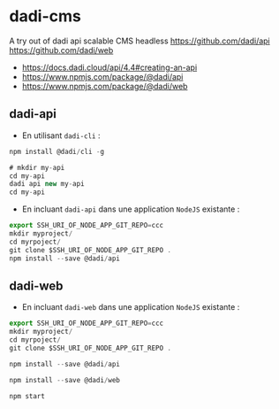 # dadi-cms

A try out of dadi api scalable CMS headless https://github.com/dadi/api https://github.com/dadi/web

* https://docs.dadi.cloud/api/4.4#creating-an-api
* https://www.npmjs.com/package/@dadi/api
* https://www.npmjs.com/package/@dadi/web

## dadi-api

* En utilisant `dadi-cli` : 

```JavaScript
npm install @dadi/cli -g

# mkdir my-api
cd my-api
dadi api new my-api
cd my-api
```

* En incluant `dadi-api` dans une application `NodeJS` existante : 

```JavaScript
export SSH_URI_OF_NODE_APP_GIT_REPO=ccc
mkdir myproject/
cd myrpoject/
git clone $SSH_URI_OF_NODE_APP_GIT_REPO .
npm install --save @dadi/api
```

## dadi-web

* En incluant `dadi-web` dans une application `NodeJS` existante : 

```JavaScript
export SSH_URI_OF_NODE_APP_GIT_REPO=ccc
mkdir myproject/
cd myrpoject/
git clone $SSH_URI_OF_NODE_APP_GIT_REPO .

npm install --save @dadi/api

npm install --save @dadi/web

npm start
``` 
